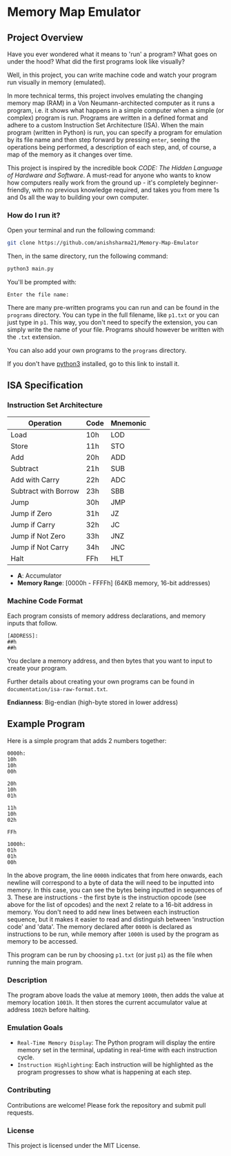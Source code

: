 # Memory Map Emulator

## Project Overview

Have you ever wondered what it means to 'run' a program? What goes on under the hood? What did the first programs look like visually?

Well, in this project, you can write machine code and watch your program run visually in memory (emulated).

In more technical terms, this project involves emulating the changing memory map (RAM) in a Von Neumann-architected computer as it runs a program, i.e. it shows what happens in a simple computer when a simple (or complex) program is run. Programs are written in a defined format and adhere to a custom Instruction Set Architecture (ISA). When the main program (written in Python) is run, you can specify a program for emulation by its file name and then step forward by pressing `enter`, seeing the operations being performed, a description of each step, and, of course, a map of the memory as it changes over time.

This project is inspired by the incredible book *CODE: The Hidden Language of Hardware and Software*. A must-read for anyone who wants to know how computers really work from the ground up - it's completely beginner-friendly, with no previous knowledge required, and takes you from mere 1s and 0s all the way to building your own computer.

### How do I run it?

Open your terminal and run the following command:

```bash
git clone https://github.com/anishsharma21/Memory-Map-Emulator
```

Then, in the same directory, run the following command:

```bash
python3 main.py
```

You'll be prompted with:

```plaintext
Enter the file name: 
```

There are many pre-written programs you can run and can be found in the `programs` directory. You can type in the full filename, like `p1.txt` or you can just type in `p1`. This way, you don't need to specify the extension, you can simply write the name of your file. Programs should however be written with the `.txt` extension.

You can also add your own programs to the `programs` directory.

If you don't have [python3](https://www.python.org/downloads/) installed, go to this link to install it.

## ISA Specification

### Instruction Set Architecture

| Operation            | Code | Mnemonic |
|----------------------|------|----------|
| Load                 | 10h  | LOD      |
| Store                | 11h  | STO      |
| Add                  | 20h  | ADD      |
| Subtract             | 21h  | SUB      |
| Add with Carry       | 22h  | ADC      |
| Subtract with Borrow | 23h  | SBB      |
| Jump                 | 30h  | JMP      |
| Jump if Zero         | 31h  | JZ       |
| Jump if Carry        | 32h  | JC       |
| Jump if Not Zero     | 33h  | JNZ      |
| Jump if Not Carry    | 34h  | JNC      |
| Halt                 | FFh  | HLT      |

- **A**: Accumulator
- **Memory Range**: [0000h - FFFFh] (64KB memory, 16-bit addresses)

### Machine Code Format

Each program consists of memory address declarations, and memory inputs that follow. 

```plaintext
[ADDRESS]:
##h
##h
```

You declare a memory address, and then bytes that you want to input to create your program.

Further details about creating your own programs can be found in `documentation/isa-raw-format.txt`.

**Endianness**: Big-endian (high-byte stored in lower address)

## Example Program

Here is a simple program that adds 2 numbers together:

```plaintext
0000h:
10h
10h
00h

20h
10h
01h

11h
10h
02h

FFh

1000h:
01h
01h
00h
```

In the above program, the line `0000h` indicates that from here onwards, each newline will correspond to a byte of data the will need to be inputted into memory. In this case, you can see the bytes being inputted in sequences of 3. These are instructions - the first byte is the instruction opcode (see above for the list of opcodes) and the next 2 relate to a 16-bit address in memory. You don't need to add new lines between each instruction sequence, but it makes it easier to read and distinguish between 'instruction code' and 'data'. The memory declared after `0000h` is declared as instructions to be run, while memory after `1000h` is used by the program as memory to be accessed.

This program can be run by choosing `p1.txt` (or just `p1`) as the file when running the main program.

### Description

The program above loads the value at memory `1000h`, then adds the value at memory location `1001h`. It then stores the current accumulator value at address `1002h` before halting.

### Emulation Goals

- `Real-Time Memory Display`: The Python program will display the entire memory set in the terminal, updating in real-time with each instruction cycle.
- `Instruction Highlighting`: Each instruction will be highlighted as the program progresses to show what is happening at each step.

### Contributing

Contributions are welcome! Please fork the repository and submit pull requests.

### License

This project is licensed under the MIT License.

